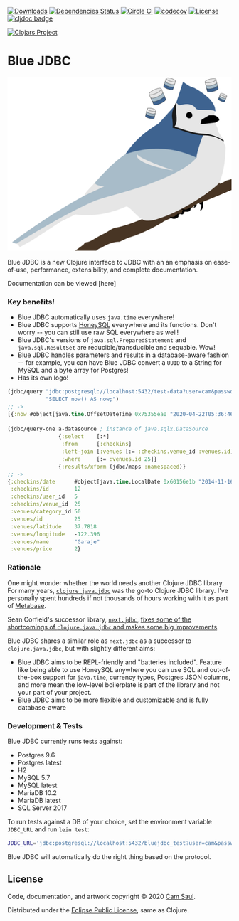 [![Downloads](https://versions.deps.co/camsaul/bluejdbc/downloads.svg)](https://versions.deps.co/camsaul/bluejdbc)
[![Dependencies Status](https://versions.deps.co/camsaul/bluejdbc/status.svg)](https://versions.deps.co/camsaul/bluejdbc)
[![Circle CI](https://circleci.com/gh/camsaul/bluejdbc.svg?style=svg)](https://circleci.com/gh/camsaul/bluejdbc)
[![codecov](https://codecov.io/gh/camsaul/bluejdbc/branch/master/graph/badge.svg)](https://codecov.io/gh/camsaul/bluejdbc)
[![License](https://img.shields.io/badge/license-Eclipse%20Public%20License-blue.svg)](https://raw.githubusercontent.com/camsaul/bluejdbc/master/LICENSE.txt)
[![cljdoc badge](https://cljdoc.org/badge/bluejdbc/bluejdbc)](https://cljdoc.org/d/bluejdbc/bluejdbc/CURRENT)

[![Clojars Project](https://clojars.org/bluejdbc/latest-version.svg)](http://clojars.org/bluejdbc)

# Blue JDBC

![Blue JDBC](https://github.com/camsaul/bluejdbc/blob/master/assets/bluejdbc.png)

Blue JDBC is a new Clojure interface to JDBC with an an emphasis on ease-of-use, performance, extensibility, and
complete documentation.

Documentation can be viewed [here]

### Key benefits!

* Blue JDBC automatically uses `java.time` everywhere!
* Blue JDBC supports [HoneySQL](https://github.com/jkk/honeysql) everywhere and its functions. Don't worry -- you can
  still use raw SQL everywhere as well!
* Blue JDBC's versions of `java.sql.PreparedStatement` and `java.sql.ResultSet` are reducible/transducible and
  sequable. Wow!
* Blue JDBC handles parameters and results in a database-aware fashion -- for example, you can have Blue JDBC convert
  a `UUID` to a String for MySQL and a byte array for Postgres!
* Has its own logo!

```clj
(jdbc/query "jdbc:postgresql://localhost:5432/test-data?user=cam&password=cam"
            "SELECT now() AS now;")
;; ->
[{:now #object[java.time.OffsetDateTime 0x75355ea0 "2020-04-22T05:36:46.257644Z"]}]

(jdbc/query-one a-datasource ; instance of java.sqlx.DataSource
                {:select    [:*]
                 :from      [:checkins]
                 :left-join [:venues [:= :checkins.venue_id :venues.id]]
                 :where     [:= :venues.id 25]}
                {:results/xform (jdbc/maps :namespaced)}
;; ->
{:checkins/date      #object[java.time.LocalDate 0x60156e1b "2014-11-16"]
 :checkins/id        12
 :checkins/user_id   5
 :checkins/venue_id  25
 :venues/category_id 50
 :venues/id          25
 :venues/latitude    37.7818
 :venues/longitude   -122.396
 :venues/name        "Garaje"
 :venues/price       2}
```

### Rationale

One might wonder whether the world needs another Clojure JDBC library. For many years,
[`clojure.java.jdbc`](https://github.com/clojure/java.jdbc) was the go-to Clojure JDBC library. I've personally spent
hundreds if not thousands of hours working with it as part of [Metabase](https://github.com/metabase/metabase).

Sean Corfield's successor library, [`next.jdbc`](https://github.com/seancorfield/next-jdbc), [fixes some of the
shortcomings of `clojure.java.jdbc` and makes some big improvements](https://corfield.org/blog/2019/07/04/next-jdbc/).

Blue JDBC shares a similar role as `next.jdbc` as a successor to `clojure.java.jdbc`, but with slightly different aims:

*  Blue JDBC aims to be REPL-friendly and "batteries included". Feature like being able to use HoneySQL anywhere you
   can use SQL and out-of-the-box support for `java.time`, currency types, Postgres JSON columns, and more mean the
   low-level boilerplate is part of the library and not your part of your project.
*  Blue JDBC aims to be more flexible and customizable and is fully database-aware

### Development & Tests

Blue JDBC currently runs tests against:

*  Postgres 9.6
*  Postgres latest
*  H2
*  MySQL 5.7
*  MySQL latest
*  MariaDB 10.2
*  MariaDB latest
*  SQL Server 2017

To run tests against a DB of your choice, set the environment variable `JDBC_URL` and run `lein test`:

```bash
JDBC_URL='jdbc:postgresql://localhost:5432/bluejdbc_test?user=cam&password=cam' lein test
```

Blue JDBC will automatically do the right thing based on the protocol.

## License

Code, documentation, and artwork copyright © 2020 [Cam Saul](https://camsaul.com).

Distributed under the [Eclipse Public License](https://raw.githubusercontent.com/camsaul/bluejdbc/master/LICENSE),
same as Clojure.

